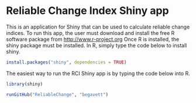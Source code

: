 # Reliable Change Index Shiny app

This is an application for Shiny that can be used to calculate reliable change indices.
To run this app, the user must download and install the free R software package from http://www.r-project.org
Once R is installed, the shiny package must be installed. In R, simply type the code below to install shiny.

```R
install.packages("shiny", dependencies = TRUE)
```

The easiest way to run the RCI Shiny app is by typing the code below into R.

```R
library(shiny)

runGitHub("ReliableChange", "begavett")
```
